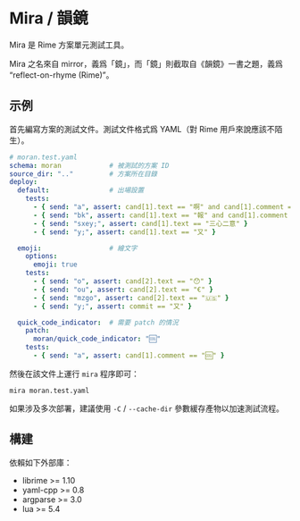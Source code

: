 # Mira / 韻鏡

Mira 是 Rime 方案單元測試工具。

Mira 之名來自 mirror，義爲「鏡」，而「鏡」則截取自《韻鏡》一書之題，義爲 “reflect-on-rhyme (Rime)”。

## 示例

首先編寫方案的測試文件。測試文件格式爲 YAML（對 Rime 用戶來說應該不陌生）。

```yaml
# moran.test.yaml
schema: moran            # 被測試的方案 ID
source_dir: ".."         # 方案所在目錄
deploy:
  default:               # 出場設置
    tests:
      - { send: "a", assert: cand[1].text == "啊" and cand[1].comment == "⚡" }
      - { send: "bk", assert: cand[1].text == "報" and cand[1].comment == "⚡" }
      - { send: "sxey;", assert: cand[1].text == "三心二意" }
      - { send: "y;", assert: cand[1].text == "又" }

  emoji:                 # 繪文字
    options:
      emoji: true
    tests:
      - { send: "o", assert: cand[2].text == "😯" }
      - { send: "ou", assert: cand[2].text == "€" }
      - { send: "mzgo", assert: cand[2].text == "🇺🇸" }
      - { send: "y;", assert: commit == "又" }

  quick_code_indicator:  # 需要 patch 的情況
    patch:
      moran/quick_code_indicator: "🆒"
    tests:
      - { send: "a", assert: cand[1].comment == "🆒" }
```

然後在該文件上運行 `mira` 程序即可：

```
mira moran.test.yaml
```

如果涉及多次部署，建議使用 `-C` / `--cache-dir` 參數緩存產物以加速測試流程。

## 構建

依賴如下外部庫：

- librime >= 1.10
- yaml-cpp >= 0.8
- argparse >= 3.0
- lua >= 5.4
